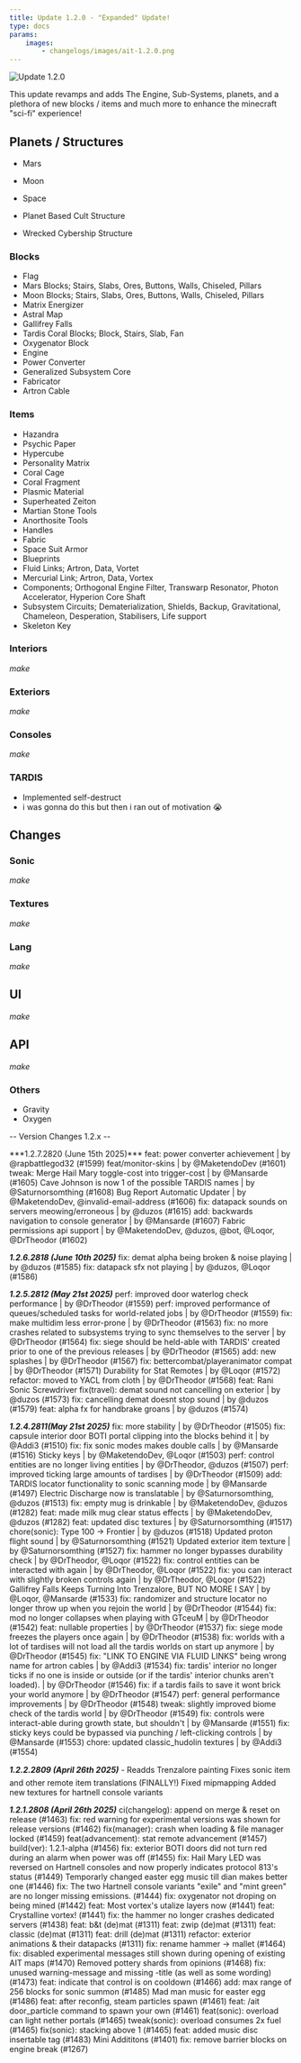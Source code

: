 ```yaml
---
title: Update 1.2.0 - "Expanded" Update!
type: docs
params:
    images:
        - changelogs/images/ait-1.2.0.png
---
```


![Update 1.2.0](images/ait-1.2.0.png)

This update revamps and adds The Engine, Sub-Systems, planets, and a plethora of new blocks / items and much more to enhance the minecraft "sci-fi" experience!

## Planets / Structures

- Mars
- Moon
- Space

- Planet Based Cult Structure
- Wrecked Cybership Structure

### Blocks

- Flag
- Mars Blocks; Stairs, Slabs, Ores, Buttons, Walls, Chiseled, Pillars
- Moon Blocks; Stairs, Slabs, Ores, Buttons, Walls, Chiseled, Pillars
- Matrix Energizer
- Astral Map
- Gallifrey Falls
- Tardis Coral Blocks; Block, Stairs, Slab, Fan
- Oxygenator Block
- Engine
- Power Converter
- Generalized Subsystem Core
- Fabricator
- Artron Cable

### Items

- Hazandra
- Psychic Paper
- Hypercube
- Personality Matrix
- Coral Cage
- Coral Fragment
- Plasmic Material
- Superheated Zeiton
- Martian Stone Tools
- Anorthosite Tools
- Handles
- Fabric
- Space Suit Armor
- Blueprints
- Fluid Links; Artron, Data, Vortet
- Mercurial Link; Artron, Data, Vortex
- Components; Orthogonal Engine Filter, Transwarp Resonator, Photon Accelerator, Hyperion Core Shaft
- Subsystem Circuits; Dematerialization, Shields, Backup, Gravitational, Chameleon, Desperation, Stabilisers, Life support
- Skeleton Key

### Interiors

*make*

### Exteriors
*make*

### Consoles
*make*


### TARDIS

* Implemented self-destruct
* i was gonna do this but then i ran out of motivation :sob:

## Changes

### Sonic

*make*

### Textures

*make*

### Lang

*make*

## UI

*make*

## API

*make*

### Others

- Gravity
- Oxygen
<p></p>
-- Version Changes 1.2.x --<p></p>
  ***1.2.7.2820 (June 15th 2025)***
    feat: power converter achievement | by @rapbattlegod32 (#1599)
    feat/monitor-skins | by @MaketendoDev (#1601)
    tweak: Merge Hail Mary toggle-cost into trigger-cost | by @Mansarde (#1605)
    Cave Johnson is now 1 of the possible TARDIS names | by @Saturnorsomthing (#1608)
    Bug Report Automatic Updater | by @MaketendoDev, @invalid-email-address (#1606)
    fix: datapack sounds on servers meowing/erroneous | by @duzos (#1615)
    add: backwards navigation to console generator | by @Mansarde (#1607)
    Fabric permissions api support | by @MaketendoDev, @duzos, @bot, @Loqor, @DrTheodor (#1602)
    
  ***1.2.6.2818 (June 10th 2025)***
    fix: demat alpha being broken & noise playing | by @duzos (#1585)
    fix: datapack sfx not playing | by @duzos, @Loqor (#1586)

  ***1.2.5.2812 (May 21st 2025)***
    perf: improved door waterlog check performance | by @DrTheodor (#1559)
    perf: improved performance of queues/scheduled tasks for world-related jobs | by @DrTheodor (#1559)
    fix: make multidim less error-prone | by @DrTheodor (#1563)
    fix: no more crashes related to subsystems trying to sync themselves to the server | by @DrTheodor (#1564)
    fix: siege should be held-able with TARDIS' created prior to one of the previous releases | by @DrTheodor (#1565)
    add: new splashes | by @DrTheodor (#1567)
    fix: bettercombat/playeranimator compat | by @DrTheodor (#1571)
    Durability for Stat Remotes | by @Loqor (#1572)
    refactor: moved to YACL from cloth | by @DrTheodor (#1568)
    feat: Rani Sonic Screwdriver
    fix(travel): demat sound not cancelling on exterior | by @duzos (#1573)
    fix: cancelling demat doesnt stop sound | by @duzos (#1579)
    feat: alpha fx for handbrake groans | by @duzos (#1574)

***1.2.4.2811(May 21st 2025)***
    fix: more stability | by @DrTheodor (#1505)
    fix: capsule interior door BOTI portal clipping into the blocks behind it | by @Addi3 (#1510)
    fix: fix sonic modes makes double calls | by @Mansarde (#1516)
    Sticky keys | by @MaketendoDev, @Loqor (#1503)
    perf: control entities are no longer living entities | by @DrTheodor, @duzos (#1507)
    perf: improved ticking large amounts of tardises | by @DrTheodor (#1509)
    add: TARDIS locator functionality to sonic scanning mode | by @Mansarde (#1497)
    Electric Discharge now is translatable | by @Saturnorsomthing, @duzos (#1513)
    fix: empty mug is drinkable | by @MaketendoDev, @duzos (#1282)
    feat: made milk mug clear status effects | by @MaketendoDev, @duzos (#1282)
    feat: updated disc textures | by @Saturnorsomthing (#1517)
    chore(sonic): Type 100 -> Frontier | by @duzos (#1518)
    Updated proton flight sound | by @Saturnorsomthing (#1521)
    Updated exterior item texture | by @Saturnorsomthing (#1527)
    fix: hammer no longer bypasses durability check | by @DrTheodor, @Loqor (#1522)
    fix: control entities can be interacted with again | by @DrTheodor, @Loqor (#1522)
    fix: you can interact with slightly broken controls again | by @DrTheodor, @Loqor (#1522)
    Gallifrey Falls Keeps Turning Into Trenzalore, BUT NO MORE I SAY | by @Loqor, @Mansarde (#1533)
    fix: randomizer and structure locator no longer throw up when you rejoin the world | by @DrTheodor (#1544)
    fix: mod no longer collapses when playing with GTceuM | by @DrTheodor (#1542)
    feat: nullable properties | by @DrTheodor (#1537)
    fix: siege mode freezes the players once again | by @DrTheodor (#1538)
    fix: worlds with a lot of tardises will not load all the tardis worlds on start up anymore | by @DrTheodor (#1545)
    fix: "LINK TO ENGINE VIA FLUID LINKS" being wrong name for artron cables | by @Addi3 (#1534)
    fix: tardis' interior no longer ticks if no one is inside or outside (or if the tardis' interior chunks aren't loaded). | by @DrTheodor (#1546)
    fix: if a tardis fails to save it wont brick your world anymore | by @DrTheodor (#1547)
    perf: general performance improvements | by @DrTheodor (#1548)
    tweak: slightly improved biome check of the tardis world | by @DrTheodor (#1549)
    fix: controls were interact-able during growth state, but shouldn't | by @Mansarde (#1551)
    fix: sticky keys could be bypassed via punching / left-clicking controls | by @Mansarde (#1553)
    chore: updated classic_hudolin textures | by @Addi3 (#1554)

  ***1.2.2.2809 (April 26th 2025)***
  - Readds Trenzalore painting
    Fixes sonic item and other remote item translations
    (FINALLY!) Fixed mipmapping
    Added new textures for hartnell console variants
  
  ***1.2.1.2808 (April 26th 2025)***
    ci(changelog): append on merge & reset on release (#1463)
    fix: red warning for experimental versions was shown for release versions (#1462)
    fix(manager): crash when loading & file manager locked (#1459)
    feat(advancement): stat remote advancement (#1457)
    build(ver): 1.2.1-alpha (#1456)
    fix: exterior BOTI doors did not turn red during an alarm when power was off (#1455)
    fix: Hail Mary LED was reversed on Hartnell consoles and now properly indicates protocol 813's status (#1449)
    Temporarly changed easter egg music till dian makes better one (#1446)
    fix: The two Hartnell console variants "exile" and "mint green" are no longer missing emissions. (#1444)
    fix: oxygenator not droping on being mined (#1442)
    feat: Most vortex's utalize layers now (#1441)
    feat: Crystalline vortex! (#1441)
    fix: the hammer no longer crashes dedicated servers (#1438)
    feat: b&t (de)mat (#1311)
    feat: zwip (de)mat (#1311)
    feat: classic (de)mat (#1311)
    feat: drill (de)mat (#1311)
    refactor: exterior animations & their datapacks (#1311)
    fix: rename hammer -> mallet (#1464)
    fix: disabled experimental messages still shown during opening of existing AIT maps (#1470)
    Removed pottery shards from opinions (#1468)
    fix: unused warning-message and missing -title (as well as some wording) (#1473)
    feat: indicate that control is on cooldown (#1466)
    add: max range of 256 blocks for sonic summon (#1485)
    Mad man music for easter egg (#1486)
    feat: after reconfig, steam particles spawn (#1461)
    feat: /ait door_particle command to spawn your own (#1461)
    feat(sonic): overload can light nether portals (#1465)
    tweak(sonic): overload consumes 2x fuel (#1465)
    fix(sonic): stacking above 1 (#1465)
    feat: added music disc insertable tag (#1483)
    Mini Addititons (#1401)
    fix: remove barrier blocks on engine break (#1267)
